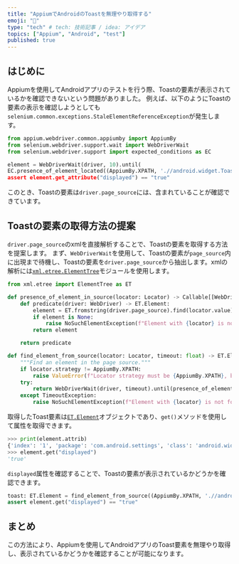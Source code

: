 ```yaml
---
title: "AppiumでAndroidのToastを無理やり取得する"
emoji: "📱"
type: "tech" # tech: 技術記事 / idea: アイデア
topics: ["Appium", "Android", "test"]
published: true
---
```


## はじめに

Appiumを使用してAndroidアプリのテストを行う際、Toastの要素が表示されているかを確認できないという問題がありました。
例えば、以下のようにToastの要素の表示を確認しようとしても`selenium.common.exceptions.StaleElementReferenceException`が発生します。

```python
from appium.webdriver.common.appiumby import AppiumBy
from selenium.webdriver.support.wait import WebDriverWait
from selenium.webdriver.support import expected_conditions as EC

element = WebDriverWait(driver, 10).until(
EC.presence_of_element_located((AppiumBy.XPATH, './/android.widget.Toast[@text="message")))
assert element.get_attribute("displayed") == "true"
```

このとき、Toastの要素は`driver.page_source`には、含まれていることが確認できています。

## Toastの要素の取得方法の提案

`driver.page_source`のxmlを直接解析することで、Toastの要素を取得する方法を提案します。
まず、`WebDriverWait`を使用して、Toastの要素が`page_source`内に出現まで待機し、Toastの要素を`driver.page_source`から抽出します。xmlの解析には[`xml.etree.ElementTree`](https://docs.python.org/ja/3/library/xml.etree.elementtree.html)モジュールを使用します。

```python
from xml.etree import ElementTree as ET

def presence_of_element_in_source(locator: Locator) -> Callable[[WebDriver], ET.Element]:
    def predicate(driver: WebDriver) -> ET.Element:
        element = ET.fromstring(driver.page_source).find(locator.value)
        if element is None:
            raise NoSuchElementException(f"Element with {locator} is not found in the page source.")
        return element

    return predicate

def find_element_from_source(locator: Locator, timeout: float) -> ET.Element:
    """Find an element in the page source."""
    if locator.strategy != AppiumBy.XPATH:
        raise ValueError(f"Locator strategy must be {AppiumBy.XPATH}, but got {locator.strategy}")
    try:
        return WebDriverWait(driver, timeout).until(presence_of_element_in_source(locator), timeout=timeout)
    except TimeoutException:
        raise NoSuchElementException(f"Element with {locator} is not found in the page source.")
```

取得したToast要素は[`ET.Element`](https://docs.python.org/ja/3/library/xml.etree.elementtree.html#xml.etree.ElementTree.Element)オブジェクトであり、`get()`メソッドを使用して属性を取得できます。

```python
>>> print(element.attrib)
{'index': '1', 'package': 'com.android.settings', 'class': 'android.widget.Toast', 'text': 'message', 'displayed': 'true'}
>>> element.get("displayed")
'true'
```

`displayed`属性を確認することで、Toastの要素が表示されているかどうかを確認できます。

```python
toast: ET.Element = find_element_from_source((AppiumBy.XPATH, './/android.widget.Toast[@text="message"]'), timeout=10)
assert element.get("displayed") == "true"
```

## まとめ

この方法により、Appiumを使用してAndroidアプリのToast要素を無理やり取得し、表示されているかどうかを確認することが可能になります。

